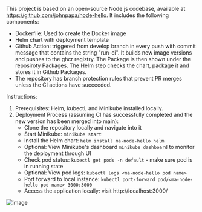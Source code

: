 This project is based on an open-source Node.js codebase, available at https://github.com/johnpapa/node-hello.
It includes the following components:

- Dockerfile: Used to create the Docker image
- Helm chart with deployment template
- Github Action: triggered from develop branch in every push with commit message that contains the string "run-ci". It builds new image versions and pushes to the ghcr registry. 
  The Package is then shown under the reposiroty Packages.
  The Helm step checks the chart, package it and stores it in Github Packages.
- The repository has branch protection rules that prevent PR merges unless the CI actions have succeeded.

Instructions:
1. Prerequisites: Helm, kubectl, and Minikube installed locally.
2. Deployment Process (assuming CI has successfully completed and the new version has been merged into main):
    - Clone the repository locally and navigate into it
    - Start Minikube: `minikube start`
    - Install the Helm chart: `helm install ma-node-hello helm`
    - Optional: View Minikube's dashboard `minikube dashboard` to monitor the deployment through UI
    - Check pod status: `kubectl get pods -n default` - make sure pod is in running state
    - Optional: View pod logs: `kubectl logs <ma-node-hello pod name>`
    - Port forward to local instance: `kubectl port-forward pod/<ma-node-hello pod name> 3000:3000`
    - Access the application locally: visit http://localhost:3000/


![image](https://github.com/devopzvi/ma/assets/161055987/6ff36d20-a49f-43a6-a514-38c8ff3258f6)
